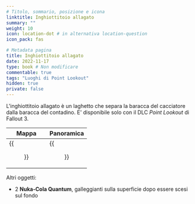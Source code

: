 ```yaml
---
# Titolo, sommario, posizione e icona
linktitle: Inghiottitoio allagato
summary: ""
weight: 10
icon: location-dot # in alternativa location-question
icon_pack: fas

# Metadata pagina
title: Inghiottitoio allagato
date: 2022-11-17
type: book # Non modificare
commentable: true
tags: "Luoghi di Point Lookout"
hidden: true
private: false 
---
```



L'inghiottitoio allagato è un laghetto che separa la baracca del cacciatore dalla baracca del contadino. E' disponibile solo con il DLC *Point Lookout* di Fallout 3.

| Mappa                          | Panoramica                 |
| ------------------------------ | -------------------------- |
| {{<figure src="fo3/Flooded_Sinkhole_loc.webp">}}| {{<figure src="fo3/Flooded_Sinkhole.webp">}}|


Altri oggetti:
- 2 **Nuka-Cola Quantum**, galleggianti sulla superficie dopo essere scesi sul fondo


